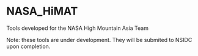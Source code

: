 # NASA_HiMAT
Tools developed for the NASA High Mountain Asia Team

Note: these tools are under development. They will be submited to NSIDC upon completion.
